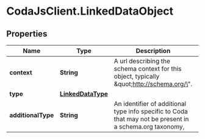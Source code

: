 # CodaJsClient.LinkedDataObject

## Properties
Name | Type | Description | Notes
------------ | ------------- | ------------- | -------------
**context** | **String** | A url describing the schema context for this object, typically \&quot;http://schema.org/\&quot;. | 
**type** | [**LinkedDataType**](LinkedDataType.md) |  | 
**additionalType** | **String** | An identifier of additional type info specific to Coda that may not be present in a schema.org taxonomy,  | [optional] 
